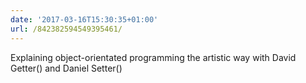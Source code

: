 ```yaml
---
date: '2017-03-16T15:30:35+01:00'
url: /842382594549395461/
---
```

Explaining object-orientated programming the artistic way with David Getter() and Daniel Setter()
